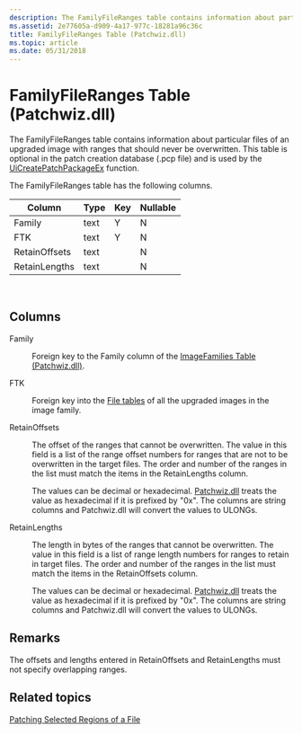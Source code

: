 ```yaml
---
description: The FamilyFileRanges table contains information about particular files of an upgraded image with ranges that should never be overwritten.
ms.assetid: 2e77605a-d909-4a17-977c-18281a96c36c
title: FamilyFileRanges Table (Patchwiz.dll)
ms.topic: article
ms.date: 05/31/2018
---
```


# FamilyFileRanges Table (Patchwiz.dll)

The FamilyFileRanges table contains information about particular files of an upgraded image with ranges that should never be overwritten. This table is optional in the patch creation database (.pcp file) and is used by the [UiCreatePatchPackageEx](uicreatepatchpackageex--patchwiz-dll-.md) function.

The FamilyFileRanges table has the following columns.



| Column        | Type | Key | Nullable |
|---------------|------|-----|----------|
| Family        | text | Y   | N        |
| FTK           | text | Y   | N        |
| RetainOffsets | text |     | N        |
| RetainLengths | text |     | N        |



 

## Columns

<dl> <dt>

<span id="Family"></span><span id="family"></span><span id="FAMILY"></span>Family
</dt> <dd>

Foreign key to the Family column of the [ImageFamilies Table (Patchwiz.dll)](imagefamilies-table-patchwiz-dll-.md).

</dd> <dt>

<span id="FTK"></span><span id="ftk"></span>FTK
</dt> <dd>

Foreign key into the [File tables](file-table.md) of all the upgraded images in the image family.

</dd> <dt>

<span id="RetainOffsets"></span><span id="retainoffsets"></span><span id="RETAINOFFSETS"></span>RetainOffsets
</dt> <dd>

The offset of the ranges that cannot be overwritten. The value in this field is a list of the range offset numbers for ranges that are not to be overwritten in the target files. The order and number of the ranges in the list must match the items in the RetainLengths column.

The values can be decimal or hexadecimal. [Patchwiz.dll](patchwiz-dll.md) treats the value as hexadecimal if it is prefixed by "0x". The columns are string columns and Patchwiz.dll will convert the values to ULONGs.

</dd> <dt>

<span id="RetainLengths"></span><span id="retainlengths"></span><span id="RETAINLENGTHS"></span>RetainLengths
</dt> <dd>

The length in bytes of the ranges that cannot be overwritten. The value in this field is a list of range length numbers for ranges to retain in target files. The order and number of the ranges in the list must match the items in the RetainOffsets column.

The values can be decimal or hexadecimal. [Patchwiz.dll](patchwiz-dll.md) treats the value as hexadecimal if it is prefixed by "0x". The columns are string columns and Patchwiz.dll will convert the values to ULONGs.

</dd> </dl>

## Remarks

The offsets and lengths entered in RetainOffsets and RetainLengths must not specify overlapping ranges.

## Related topics

<dl> <dt>

[Patching Selected Regions of a File](patching-selected-regions-of-a-file.md)
</dt> </dl>

 

 



